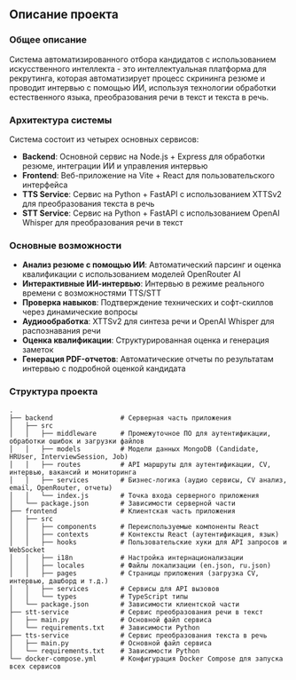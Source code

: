 ## Описание проекта

### Общее описание

Система автоматизированного отбора кандидатов с использованием искусственного интеллекта - это интеллектуальная платформа для рекрутинга, которая автоматизирует процесс скрининга резюме и проводит интервью с помощью ИИ, используя технологии обработки естественного языка, преобразования речи в текст и текста в речь.

### Архитектура системы

Система состоит из четырех основных сервисов:

- **Backend**: Основной сервис на Node.js + Express для обработки резюме, интеграции ИИ и управления интервью
- **Frontend**: Веб-приложение на Vite + React для пользовательского интерфейса
- **TTS Service**: Сервис на Python + FastAPI с использованием XTTSv2 для преобразования текста в речь
- **STT Service**: Сервис на Python + FastAPI с использованием OpenAI Whisper для преобразования речи в текст

### Основные возможности

- **Анализ резюме с помощью ИИ**: Автоматический парсинг и оценка квалификации с использованием моделей OpenRouter AI
- **Интерактивные ИИ-интервью**: Интервью в режиме реального времени с возможностями TTS/STT
- **Проверка навыков**: Подтверждение технических и софт-скиллов через динамические вопросы
- **Аудиообработка**: XTTSv2 для синтеза речи и OpenAI Whisper для распознавания речи
- **Оценка квалификации**: Структурированная оценка и генерация заметок
- **Генерация PDF-отчетов**: Автоматические отчеты по результатам интервью с подробной оценкой кандидата

### Структура проекта

```
.
├── backend                 # Серверная часть приложения
│   ├── src
│   │   ├── middleware      # Промежуточное ПО для аутентификации, обработки ошибок и загрузки файлов
│   │   ├── models          # Модели данных MongoDB (Candidate, HRUser, InterviewSession, Job)
│   │   ├── routes          # API маршруты для аутентификации, CV, интервью, вакансий и мониторинга
│   │   ├── services        # Бизнес-логика (аудио сервисы, CV анализ, email, OpenRouter, отчеты)
│   │   └── index.js        # Точка входа серверного приложения
│   └── package.json        # Зависимости серверной части
├── frontend                # Клиентская часть приложения
│   ├── src
│   │   ├── components      # Переиспользуемые компоненты React
│   │   ├── contexts        # Контексты React (аутентификация, язык)
│   │   ├── hooks           # Пользовательские хуки для API запросов и WebSocket
│   │   ├── i18n            # Настройка интернационализации
│   │   ├── locales         # Файлы локализации (en.json, ru.json)
│   │   ├── pages           # Страницы приложения (загрузка CV, интервью, дашборд и т.д.)
│   │   ├── services        # Сервисы для API вызовов
│   │   └── types           # TypeScript типы
│   └── package.json        # Зависимости клиентской части
├── stt-service             # Сервис преобразования речи в текст
│   ├── main.py             # Основной файл сервиса
│   └── requirements.txt    # Зависимости Python
├── tts-service             # Сервис преобразования текста в речь
│   ├── main.py             # Основной файл сервиса
│   └── requirements.txt    # Зависимости Python
└── docker-compose.yml      # Конфигурация Docker Compose для запуска всех сервисов
```